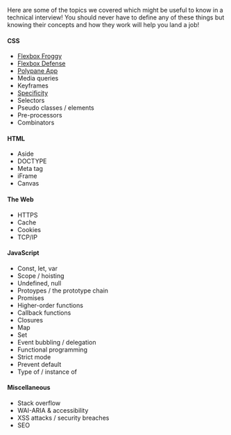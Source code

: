 Here are some of the topics we covered which might be useful to know in a technical interview! You should never have to define any of these things but knowing their concepts and how they work will help you land a job!

#### CSS

- [Flexbox Froggy](https://flexboxfroggy.com/)
- [Flexbox Defense](http://www.flexboxdefense.com/)
- [Polypane App](https://polypane.app/blog/4-css-layouts-without-using-media-queries/)
- Media queries
- Keyframes
- [Specificity](https://medium.com/@emmabostian/css-specificity-d5fdb0996c81)
- Selectors
- Pseudo classes / elements
- Pre-processors
- Combinators

#### HTML

- Aside
- DOCTYPE
- Meta tag
- iFrame
- Canvas


#### The Web

- HTTPS
- Cache
- Cookies
- TCP/IP

#### JavaScript

- Const, let, var
- Scope / hoisting
- Undefined, null
- Protoypes / the prototype chain
- Promises
- Higher-order functions
- Callback functions
- Closures
- Map
- Set
- Event bubbling / delegation
- Functional programming
- Strict mode
- Prevent default
- Type of / instance of

#### Miscellaneous

- Stack overflow
- WAI-ARIA & accessibility
- XSS attacks / security breaches
- SEO
